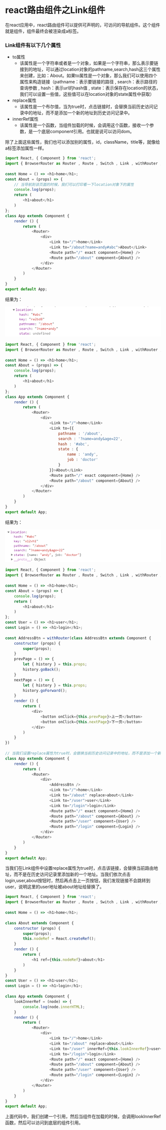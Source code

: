 # react路由组件之Link组件
在react应用中，react路由组件可以提供可声明的，可访问的导航组件。这个组件就是<Link>组件，<Link>组件最终会被渲染成a标签。
### Link组件有以下几个属性
- to属性
  - 该属性是一个字符串或者是一个对象，如果是一个字符串，那么表示要链接到的地址，可以通过location对象的pathname,search,hash这三个属性来创建，比如：<Link to="/about?name=andy">About</Link>。如果to属性是一个对象，那么我们可以使用四个属性来构造链接（pathname：表示要链接的路径 , search：表示路径的查询参数 , hash：表示url的hash值 , state：表示保存在location的状态，我们可以设置一些值，这些值可以在location对象的state属性中获取）
- replace属性
  - 该属性是一个布尔值，当为true时，点击链接时，会替换当前历史访问记录中的地址，而不是添加一个新的地址到历史访问记录中。
- innerRef属性
  - 该属性是一个函数，当组件加载的时候，会调用这个函数，接收一个参数，是一个底层component引用。也就是说可以访问dom。

除了上面这些属性，我们也可以添加别的属性，id，className，title等，就像给a标签添加属性一样。

```javascript
import React, { Component } from 'react';
import { BrowserRouter as Router , Route , Switch , Link , withRouter , Redirect } from 'react-router-dom';

const Home = () => <h1>home</h1>;
const About = (props) => {
    // 当导航到该页面的时候，我们可以打印看一下location对象下的属性
    console.log(props);
    return (
        <h1>about</h1>
    )
};
class App extends Component {
    render () {
        return (
            <Router>
                <div>
                    <Link to="/">home</Link>
                    <Link to="/about?name=andy#abc">About</Link>
                    <Route path="/" exact component={Home} />
                    <Route path="/about" component={About} />
                </div>
            </Router>
        )
    }
}
export default App;
```
结果为：

![image](https://github.com/andyChenAn/frontEnd/raw/master/images/react-router-dom/1.png)


```javascript
import React, { Component } from 'react';
import { BrowserRouter as Router , Route , Switch , Link , withRouter , Redirect } from 'react-router-dom';

const Home = () => <h1>home</h1>;
const About = (props) => {
    console.log(props);
    return (
        <h1>about</h1>
    )
};
class App extends Component {
    render () {
        return (
            <Router>
                <div>
                    <Link to="/">home</Link>
                    <Link to={{
                        pathname : '/about',
                        search : '?name=andy&age=22',
                        hash : '#abc',
                        state : {
                            name : 'andy',
                            job : 'doctor'
                        }
                    }}>About</Link>
                    <Route path="/" exact component={Home} />
                    <Route path="/about" component={About} />
                </div>
            </Router>
        )
    }
}
export default App;
```
结果为：

![image](https://github.com/andyChenAn/frontEnd/raw/master/images/react-router-dom/2.png)


```javascript
import React, { Component } from 'react';
import { BrowserRouter as Router , Route , Switch , Link , withRouter , Redirect } from 'react-router-dom';

const Home = () => <h1>home</h1>;
const About = (props) => {
    console.log(props);
    return (
        <h1>about</h1>
    )
};
const User = () => <h1>user</h1>;
const Login = () => <h1>login</h1>;

const AddressBtn = withRouter(class AddressBtn extends Component {
    constructor (props) {
        super(props);
    }
    prevPage = () => {
        let { history } = this.props;
        history.goBack();
    }
    nextPage = () => {
        let { history } = this.props;
        history.goForward();
    }
    render () {
        return (
            <div>
                <button onClick={this.prevPage}>上一页</button>
                <button onClick={this.nextPage}>下一页</button>
            </div>
        )
    }
})

// 当我们设置replace属性为true时，会替换当前历史访问记录中的地址，而不是添加一个新的地址到历史访问记录中
class App extends Component {
    render () {
        return (
            <Router>
                <div>
                    <AddressBtn />
                    <Link to="/">home</Link>
                    <Link to="/about" replace>about</Link>
                    <Link to="/user">user</Link>
                    <Link to="/login">login</Link>
                    <Route path="/" exact component={Home} />
                    <Route path="/about" component={About} />
                    <Route path="/user" component={User} />
                    <Route path="/login" component={Login} />
                </div>
            </Router>
        )
    }
}
export default App;
```
当我们在Link组件中设置replace属性为true时，点击该链接，会替换当前路由地址，而不是在历史访问记录里添加新的一个地址。当我们依次点击login,user,about按钮时，然后再点击上一页按钮，我们发现链接不会跳转到user，说明这里的user地址被about地址给替换了。

```javascript
import React, { Component } from 'react';
import { BrowserRouter as Router , Route , Switch , Link , withRouter , Redirect } from 'react-router-dom';

const Home = () => <h1>home</h1>;

class About extends Component {
    constructor (props) {
        super(props);
        this.nodeRef = React.createRef();
    }
    render () {
        return (
            <h1 ref={this.nodeRef}>about</h1>
        )
    }
}
const User = () => <h1>user</h1>;
const Login = () => <h1>login</h1>;

class App extends Component {
    lookInnerRef = (node) => {
        console.log(node.innerHTML);
    }
    render () {
        return (
            <Router>
                <div>
                    <Link to="/">home</Link>
                    <Link to="/about" replace>about</Link>
                    <Link to="/user" innerRef={this.lookInnerRef}>user</Link>
                    <Link to="/login">login</Link>
                    <Route path="/" exact component={Home} />
                    <Route path="/about" component={About} />
                    <Route path="/user" component={User} />
                    <Route path="/login" component={Login} />
                </div>
            </Router>
        )
    }
}
export default App;
```
上面代码中，我们创建一个引用，然后当组件在加载的时候，会调用lookInnerRef函数，然后可以访问到底层的组件引用。
